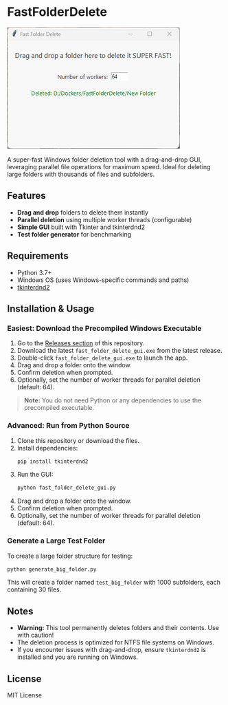 # FastFolderDelete

![Fast Folder Delete Screenshot](screenshot.png)

A super-fast Windows folder deletion tool with a drag-and-drop GUI, leveraging parallel file operations for maximum speed. Ideal for deleting large folders with thousands of files and subfolders.

## Features

- **Drag and drop** folders to delete them instantly
- **Parallel deletion** using multiple worker threads (configurable)
- **Simple GUI** built with Tkinter and tkinterdnd2
- **Test folder generator** for benchmarking

## Requirements

- Python 3.7+
- Windows OS (uses Windows-specific commands and paths)
- [tkinterdnd2](https://pypi.org/project/tkinterdnd2/)

## Installation & Usage

### Easiest: Download the Precompiled Windows Executable

1. Go to the [Releases section](https://github.com/yujingr/FastFolderDeleteForWindows/releases) of this repository.
2. Download the latest `fast_folder_delete_gui.exe` from the latest release.
3. Double-click `fast_folder_delete_gui.exe` to launch the app.
4. Drag and drop a folder onto the window.
5. Confirm deletion when prompted.
6. Optionally, set the number of worker threads for parallel deletion (default: 64).

> **Note:** You do not need Python or any dependencies to use the precompiled executable.

### Advanced: Run from Python Source

1. Clone this repository or download the files.
2. Install dependencies:
   ```bash
   pip install tkinterdnd2
   ```
3. Run the GUI:
   ```bash
   python fast_folder_delete_gui.py
   ```
4. Drag and drop a folder onto the window.
5. Confirm deletion when prompted.
6. Optionally, set the number of worker threads for parallel deletion (default: 64).

### Generate a Large Test Folder

To create a large folder structure for testing:

```bash
python generate_big_folder.py
```

This will create a folder named `test_big_folder` with 1000 subfolders, each containing 30 files.

## Notes

- **Warning:** This tool permanently deletes folders and their contents. Use with caution!
- The deletion process is optimized for NTFS file systems on Windows.
- If you encounter issues with drag-and-drop, ensure `tkinterdnd2` is installed and you are running on Windows.

## License

MIT License
